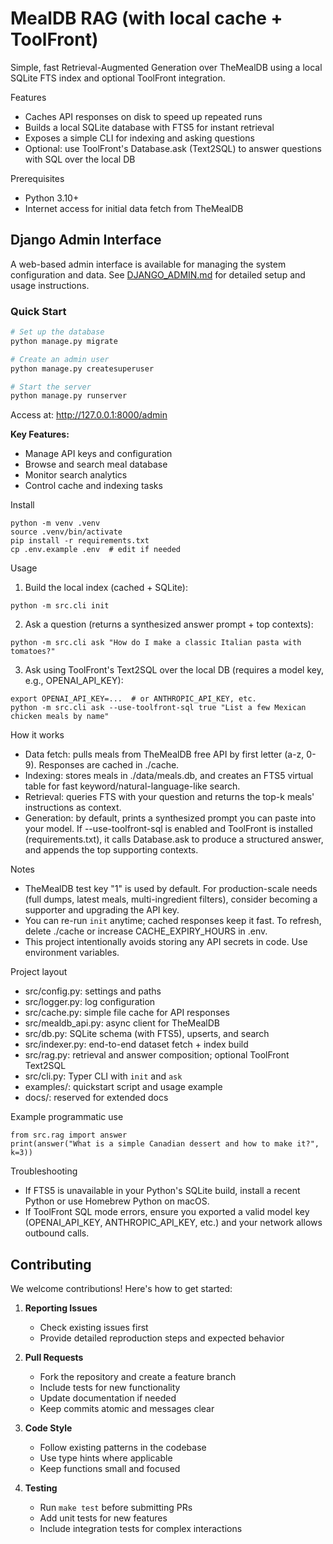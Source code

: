 # MealDB RAG (with local cache + ToolFront)

Simple, fast Retrieval-Augmented Generation over TheMealDB using a local SQLite FTS index and optional ToolFront integration.

Features
- Caches API responses on disk to speed up repeated runs
- Builds a local SQLite database with FTS5 for instant retrieval
- Exposes a simple CLI for indexing and asking questions
- Optional: use ToolFront's Database.ask (Text2SQL) to answer questions with SQL over the local DB

Prerequisites
- Python 3.10+
- Internet access for initial data fetch from TheMealDB

## Django Admin Interface

A web-based admin interface is available for managing the system configuration and data. See [DJANGO_ADMIN.md](DJANGO_ADMIN.md) for detailed setup and usage instructions.

### Quick Start
```bash
# Set up the database
python manage.py migrate

# Create an admin user
python manage.py createsuperuser

# Start the server
python manage.py runserver
```

Access at: http://127.0.0.1:8000/admin

**Key Features:**
- Manage API keys and configuration
- Browse and search meal database
- Monitor search analytics
- Control cache and indexing tasks

Install
```
python -m venv .venv
source .venv/bin/activate
pip install -r requirements.txt
cp .env.example .env  # edit if needed
```

Usage
1) Build the local index (cached + SQLite):
```
python -m src.cli init
```
2) Ask a question (returns a synthesized answer prompt + top contexts):
```
python -m src.cli ask "How do I make a classic Italian pasta with tomatoes?"
```
3) Ask using ToolFront's Text2SQL over the local DB (requires a model key, e.g., OPENAI_API_KEY):
```
export OPENAI_API_KEY=...  # or ANTHROPIC_API_KEY, etc.
python -m src.cli ask --use-toolfront-sql true "List a few Mexican chicken meals by name"
```

How it works
- Data fetch: pulls meals from TheMealDB free API by first letter (a-z, 0-9). Responses are cached in ./cache.
- Indexing: stores meals in ./data/meals.db, and creates an FTS5 virtual table for fast keyword/natural-language-like search.
- Retrieval: queries FTS with your question and returns the top-k meals' instructions as context.
- Generation: by default, prints a synthesized prompt you can paste into your model. If --use-toolfront-sql is enabled and ToolFront is installed (requirements.txt), it calls Database.ask to produce a structured answer, and appends the top supporting contexts.

Notes
- TheMealDB test key "1" is used by default. For production-scale needs (full dumps, latest meals, multi-ingredient filters), consider becoming a supporter and upgrading the API key.
- You can re-run `init` anytime; cached responses keep it fast. To refresh, delete ./cache or increase CACHE_EXPIRY_HOURS in .env.
- This project intentionally avoids storing any API secrets in code. Use environment variables.

Project layout
- src/config.py: settings and paths
- src/logger.py: log configuration
- src/cache.py: simple file cache for API responses
- src/mealdb_api.py: async client for TheMealDB
- src/db.py: SQLite schema (with FTS5), upserts, and search
- src/indexer.py: end-to-end dataset fetch + index build
- src/rag.py: retrieval and answer composition; optional ToolFront Text2SQL
- src/cli.py: Typer CLI with `init` and `ask`
- examples/: quickstart script and usage example
- docs/: reserved for extended docs

Example programmatic use
```
from src.rag import answer
print(answer("What is a simple Canadian dessert and how to make it?", k=3))
```

Troubleshooting
- If FTS5 is unavailable in your Python's SQLite build, install a recent Python or use Homebrew Python on macOS.
- If ToolFront SQL mode errors, ensure you exported a valid model key (OPENAI_API_KEY, ANTHROPIC_API_KEY, etc.) and your network allows outbound calls.

Contributing
------------
We welcome contributions! Here's how to get started:

1. **Reporting Issues**
   - Check existing issues first
   - Provide detailed reproduction steps and expected behavior

2. **Pull Requests**
   - Fork the repository and create a feature branch
   - Include tests for new functionality
   - Update documentation if needed
   - Keep commits atomic and messages clear

3. **Code Style**
   - Follow existing patterns in the codebase
   - Use type hints where applicable
   - Keep functions small and focused

4. **Testing**
   - Run `make test` before submitting PRs
   - Add unit tests for new features
   - Include integration tests for complex interactions
